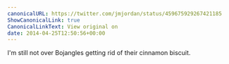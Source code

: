 ```yaml
---
canonicalURL: https://twitter.com/jmjordan/status/459675929267421185
ShowCanonicalLink: true
CanonicalLinkText: View original on
date: 2014-04-25T12:50:56+00:00
---
```

I'm still not over Bojangles getting rid of their cinnamon biscuit.